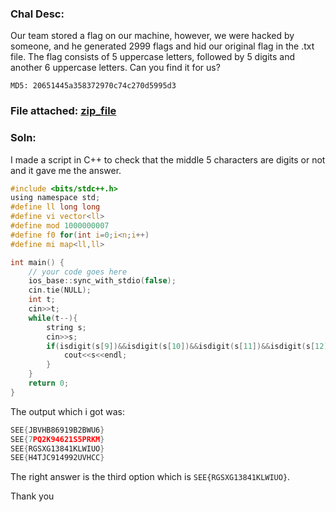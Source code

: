 ### Chal Desc:

Our team stored a flag on our machine, however, we were hacked by someone, and he generated 2999 flags and hid our original flag in the .txt file. The flag consists of 5 uppercase letters, followed by 5 digits and another 6 uppercase letters. Can you find it for us?

`MD5: 20651445a358372970c74c270d5995d3`

### File attached:  [zip_file](https://github.com/ckc1404/CTF_writeups/blob/main/SEET%20CTF/Regex101%20(MISC)/misc_regex101.zip)

### Soln: 

I made a script in C++ to check that the middle 5 characters are digits or not and it gave me the answer.

```c
#include <bits/stdc++.h>
using namespace std;
#define ll long long
#define vi vector<ll>
#define mod 1000000007
#define f0 for(int i=0;i<n;i++)
#define mi map<ll,ll>

int main() {
	// your code goes here
	ios_base::sync_with_stdio(false);
    cin.tie(NULL);
	int t;
	cin>>t;
	while(t--){
	    string s;
	    cin>>s;
	    if(isdigit(s[9])&&isdigit(s[10])&&isdigit(s[11])&&isdigit(s[12])&&isdigit(s[13])){
	        cout<<s<<endl;
	    }
	}
	return 0;
}
```

The output which i got was:

```c
SEE{JBVHB86919B2BWU6}
SEE{7PQ2K94621S5PRKM}
SEE{RGSXG13841KLWIUO}
SEE{H4TJC914992UVHCC}
```

The right answer is the third option which is `SEE{RGSXG13841KLWIUO}`.

Thank you
